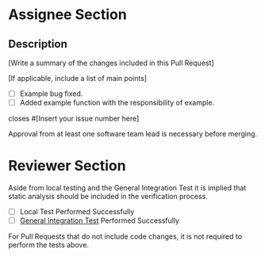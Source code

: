 # Assignee Section

## Description
[Write a summary of the changes included in this Pull Request]

[If applicable, include a list of main points]
- [ ] Example bug fixed.
- [ ] Added example function with the responsibility of example.

closes #[Insert your issue number here]

Approval from at least one software team lead is necessary before merging.

# Reviewer Section

Aside from local testing and the General Integration Test it is implied that static analysis should be included in the verification process.

- [ ] Local Test Performed Successfully
- [ ] [General Integration Test](https://docs.google.com/document/d/1ug0CpA1cIzURP8DDFSvCt2CEJJSwJ6Ta6B1LG_hYk6I/edit) Performed Successfully

For Pull Requests that do not include code changes, it is not required to perform the tests above.
